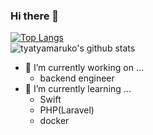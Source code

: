 ### Hi there 👋
[![Top Langs](https://github-readme-stats.vercel.app/api/top-langs/?username=tyatyamaruko&layout=compact&theme=gruvbox_light)](https://github.com/anuraghazra/github-readme-stats)<br>
![tyatyamaruko's github stats](https://github-readme-stats.vercel.app/api?username=tyatyamaruko&theme=onedark)

- 🔭 I’m currently working on ...
  - backend engineer
- 🌱 I’m currently learning ...
  - Swift
  - PHP(Laravel)
  - docker
